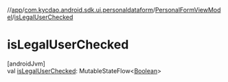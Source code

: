 //[app](../../../index.md)/[com.kycdao.android.sdk.ui.personaldataform](../index.md)/[PersonalFormViewModel](index.md)/[isLegalUserChecked](is-legal-user-checked.md)

# isLegalUserChecked

[androidJvm]\
val [isLegalUserChecked](is-legal-user-checked.md): MutableStateFlow&lt;[Boolean](https://kotlinlang.org/api/latest/jvm/stdlib/kotlin/-boolean/index.html)&gt;
